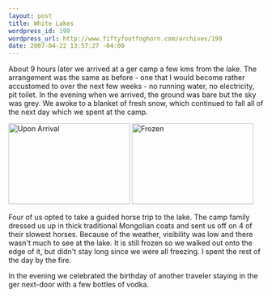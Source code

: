 ```yaml
--- 
layout: post
title: White Lakes
wordpress_id: 199
wordpress_url: http://www.fiftyfootfoghorn.com/archives/199
date: 2007-04-22 13:57:27 -04:00
---
```

About 9 hours later we arrived at a ger camp a few kms from the lake. The arrangement was the same as before - one that I would become rather accustomed to over the next few weeks - no running water, no electricity, pit toilet. In the evening when we arrived, the ground was bare but the sky was grey. We awoke to a blanket of fresh snow, which continued to fall all of the next day which we spent at the camp.

<a href="http://flickr.com/photos/fiftyfeet/487807742"><img src="http://farm1.static.flickr.com/211/487807742_6394bfe013_m.jpg" width="240" height="160" alt="Upon Arrival" border="0" /></a> <a href="http://flickr.com/photos/fiftyfeet/487810292"><img src="http://farm1.static.flickr.com/226/487810292_9f3c53ebf7_m.jpg" width="240" height="160" alt="Frozen" border="0" /></a> 

Four of us opted to take a guided horse trip to the lake. The camp family dressed us up in thick traditional Mongolian coats and sent us off on 4 of their slowest horses. Because of the weather, visibility was low and there wasn't much to see at the lake. It is still frozen so we walked out onto the edge of it, but didn't stay long since we were all freezing. I spent the rest of the day by the fire.

In the evening we celebrated the birthday of another traveler staying in the ger next-door with a few bottles of vodka.
